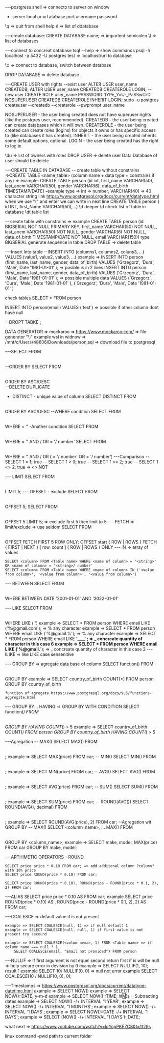 ---postgress shell => connecto to server on window
- server local or url
atabase
port
username
password

\q => quit from shell
help
\l => list of ddatabase


---create database:
CREATE DATABASE name; => importent semicolen
\l => list of databases

---connect to concreat database
tsql --help => show commands
psql -h localhost -p 5432 -U postgres test => localhost/url to database

\c <database name> => connect to database, switch between database

DROP DATABASE => delete database

---CREATE USER with rights
--exist user
ALTER USER user_name CREATEDB;
ALTER USER user_name CREATEDB CREATEROLE LOGIN;
--new user
CREATE ROLE user_name PASSWORD 'tYPe_YoUr_PaSSwOrD' NOSUPERUSER CREATEDB CREATEROLE INHERIT LOGIN;
sudo -u postgres createuser --createdb --createrole --pwprompt user_name

NOSUPERUSER - the user being created does not have superuser rights (like the postgres user, recommended).
CREATEDB - the user being created can create databases which it will own.
CREATEROLE - the user being created can create roles (logins) for objects it owns or has specific access to (like databases it has created).
INHERIT - the user being created inherits some default options, optional.
LOGIN - the user being created has the right to log in.

\du => list of owners with roles
DROP USER <name> => delete user Data Database of user should be delete

---CREATE TABLE IN DATABASE
-- create table without constrains =>CREATE TABLE <name_table> (column name + data type + constrains if any) => 
	example: CREATE TABLE person (id int, 
					first_name VARCHAR(50), 
					last_anem VARCHAR(50), 
					gender VARCHAR(6), 
					data_of_birth TIMESTAMP/DATE)
-example type => int => number, VARCHAR(40) => 40 character string			link https://www.postgresql.org/docs/current/datatype.html
	when we use "(" and enter we can write in next line CREATE TABLE person (
										id INT,
										first_Name VARCHAR(50),...)
\d deeper \d <table name> check list of table in database 
\dt table list
	
-- create table with constrains => 
	example CREATE TABLE person (id BIGSERIAL NOT NULL PRIMARY KEY, 
					first_name VARCHAR(50) NOT NULL, 
					last_anem VARCHAR(50) NOT NULL, 
					gender VARCHAR(6) NOT NULL, 
					data_of_birth TIMESTAMP/DATE NOT NULL,
					email VARCHAR(150))
	type BIGSERIAL generate sequence in table
DROP TABLE <name> => delete table

---Insert Into table
--INSERT INTO <tablename>(columns1, columns2, coluns3, ...) VALUES (value1, value2, value3, ...)
	example => INSERT INTO person (first_name, last_name, gender, data_of_birth) VALUES ('Grzegorz', 'Dura', 'Male', Date '1981-01-01' ); => posible is in 2 lines 
		INSERT INTO person (first_name, last_name, gender, data_of_birth) <enter>
			VALUES ('Grzegorz', 'Dura', 'Male', Date '1981-01-01' ); => possible multiple data VALUES ('Grzegorz', 'Dura', 'Male', Date '1981-01-01' ), ('Grzegorz', 'Dura', 'Male', Date '1981-01-01' )



check tables SELECT * FROM person

INSERT INTO person(email) VALUES ('test') => possible if other column dont have null

--DROPT TABKE <talbe name>;

DATA GENERATOR => mockaroo => https://www.mockaroo.com/ => file generator
"\i" <path> example wsl in widnow =>  /mnt/c/Users/48606/Downloads/person.sql  => download file to postgresql  


---SELECT <column> FROM <table name>
--ORDER BY
	SELECT <column> FROM <Table name> ORDER BY <column name> ASC/DESC	
--DELETE DUPLICATE
- DISTINCT - unique value of column
	SELECT DISTINCT <column> FROM <Table name> ORDER BY <column name> ASC/DESC
--WHERE condition
	SELECT <column> FROM <Table name> WHERE <name of column> = '<string>' 
-Anather condition
	SELECT <column> FROM <Table name> WHERE <name of column> = '<string>' AND / OR <name of column> = '<string>/ number'
	SELECT <column> FROM <Table name> WHERE <name of column> = '<string>' AND / OR (<name of column> = '<string>/ number' OR <name of column> = '<string>/ number')
---Comparison
-- SELECT 1 = 1; true
-- SELECT 1 > 0; true
-- SELECT 1 >= 2; true
-- SELECT 1 <> 2; true => <> NOT

--- LIMIT
	SELECT <column> FROM <table name> LIMIT 5;
--- OFFSET - exclude
	SELECT <column> FROM <table name> OFFSET 5;
	SELECT <column> FROM <table name> OFFSET 5 LIMIT 5; => exclude first 5 then limit to 5
--- FETCH => limit/exclude => use seldom
	SELECT <column> FROM <table name> OFFSET <Number> FETCH FIRST 5 ROW ONLY;
	OFFSET start { ROW | ROWS } FETCH { FIRST | NEXT } [ row_count ] { ROW | ROWS } ONLY
--- IN => array of values

	SELECT <column> FROM <Table name> WHERE <name of column> = '<string>' OR <name of column> = '<string>/ number'
	SELECT <column> FROM <Table name> WHERE <name of column> IN ('<value from column>', '<value from column>', '<value from column>')

--- BETWEEN
	SELECT <column> FROM <Table name> WHERE <name of column> BETWEEN DATE '2001-01-01' AND '2022-01-01'

--- LIKE
	SELECT <column> FROM <Table name> WHERE <name of column> LIKE ('<pattern>')
	example => SELECT * FROM person WHERE email LIKE ('%@gmail.com'); => % any character
	example => SELECT * FROM person WHERE email LIKE ('%@gmail.%'); => % any character
	example => SELECT * FROM person WHERE email LIKE '______'; => _ concreate quantity of character in this case 6
	example => SELECT * FROM person WHERE email LIKE ('%@gmail.__'); => _ concreate quantity of character in this case 2
--- ILIKE => like LIKE case sensenitive

--- GROUP BY => agregate data base of column
	SELECT <column> function() FROM <Table name> GROUP BY <column>
	example => SELECT country_of_birth COUNT(*) FROM person GROUP BY country_of_birth

	function of agregate https://www.postgresql.org/docs/9.5/functions-aggregate.html

--- GROUP BY... HAVING => GROUP BY WITH CONDITION
	SELECT <column> function(*) FROM <Table name> GROUP BY <column> HAVING COUNT(*) > 5
	example => SELECT country_of_birth COUNT(*) FROM person GROUP BY country_of_birth HAVING COUNT(*) > 5

---Agregation
-- MAX()
	SELECT MAX(<column>) FROM <table name>;
	example => SELECT MAX(price) FROM car;
-- MIN()
	SELECT MIN(<column>) FROM <table name>;
	example => SELECT MIN(price) FROM car;
-- AVG()
	SELECT AVG(<column>) FROM <table name>;
	example => SELECT AVG(price) FROM car;
-- SUM()
	SELECT SUM(<column>) FROM <table name>;
	example => SELECT SUM(price) FROM car;
-- ROUND(AVG())
	SELECT ROUND(AVG(<column>), decimal) FROM <table name>;
	example => SELECT ROUND(AVG(price), 2) FROM car;
--Agregation wit GROUP BY
-- MAX()
	SELECT <column_name>, ... MAX(<column>) FROM <table name> GROUP BY <column_name>;
	example => SELECT make, model,  MAX(price) FROM car GROUP BY make, model;

---ARTHIMETIC OPERATORS - ROUND

	SELECT price price * 0.10 FROM car; => add additonal column ?column? with 10% price
	SELECT price ROUND(price * 0.10) FROM car;
	
	SELECT price ROUND(price * 0.10), ROUND(price - ROUND(price * 0.1, 2), 2) FROM car;

---ALIAS
	SELECT price price * 0.10 AS <alias>FROM car;
	example SELECT price ROUND(price * 0.10) AS <alias>, ROUND(price - ROUND(price * 0.1, 2), 2) AS <alias> FROM car;

---COALESCE => default value if is not present

	example => SELECT COALESCE(null, 1) => if null default 1
	example => SELECT COALESCE(null, null, 1) if first value is not present try secound
	
	example => SELECT COALESCE(<colum nema>, 1) FROM <Table name> => if column name === null ? 1
		SELECT COALESCE(email, "Email not provided") FROM person

---NULLIF => if first argument is not equel second return first if is will be null => help secure error in devision by 0
	example => SELECT NULLIF(1, 10); result 1
	example SELECT 10/ NULLIF(0, 0) => null not error
	example SELECT COALESCE(10 / NULLIF(0, 0), 0);

---Timestamps => https://www.postgresql.org/docs/current/datatype-datetime.html
	example => SELECT NOW()
	example => SELECT NOW()::DATE; y-m-d
	example => SELECT NOW()::TIME; h:m:s
--Subtracting dates
	example => SELECT NOW() -/+  INTERVAL '1 YEAR';
	example => SELECT NOW() -/+  INTERVAL '1 MONTHS';
	example => SELECT NOW() -/+  INTERVAL '1 DAYS';
	example => SELECT NOW()::DATE -/+  INTERVAL '1 DAYS';
	example => SELECT (NOW() -/+  INTERVAL '1 DAYS')::DATE;



what next => https://www.youtube.com/watch?v=ldYcgPKEZC8&t=1129s



linux command 
-pwd path to current folder
